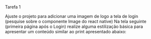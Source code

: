 Tarefa 1

Ajuste o projeto para adicionar uma imagem de logo a tela de login (pesquise sobre o componente Image do react native)
Na tela seguinte (primeira página após o Login) realize alguma estilização básica para apresentar um conteúdo similar ao print apresentado abaixo:


